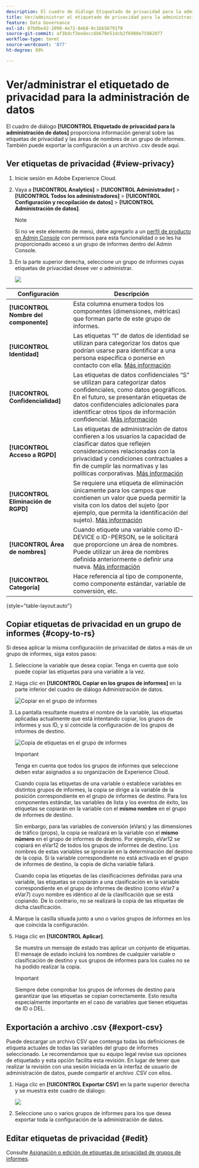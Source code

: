 ```yaml
---
description: El cuadro de diálogo Etiquetado de privacidad para la administración de datos proporciona información general sobre las etiquetas de privacidad y las áreas de nombres de un grupo de informes. También puede exportar la configuración a un archivo .csv desde aquí.
title: Ver/administrar el etiquetado de privacidad para la administración de datos
feature: Data Governance
exl-id: 87b0be42-1098-4e72-8eb8-0c1bb56791f8
source-git-commit: af3bdcf3eedecc6b670e51dcb2f6980e75982077
workflow-type: tm+mt
source-wordcount: '877'
ht-degree: 89%

---
```


# Ver/administrar el etiquetado de privacidad para la administración de datos

El cuadro de diálogo **[!UICONTROL Etiquetado de privacidad para la administración de datos]** proporciona información general sobre las etiquetas de privacidad y las áreas de nombres de un grupo de informes. También puede exportar la configuración a un archivo .csv desde aquí.

## Ver etiquetas de privacidad {#view-privacy}

1. Inicie sesión en Adobe Experience Cloud.
2. Vaya a **[!UICONTROL Analytics]** > **[!UICONTROL Administrador]** > **[!UICONTROL Todos los administradores]** > **[!UICONTROL Configuración y recopilación de datos]** > **[!UICONTROL Administración de datos]**.

   >[!NOTE]
   >
   >Si no ve este elemento de menú, debe agregarlo a un [perfil de producto en Admin Console](https://experienceleague.adobe.com/docs/analytics/admin/admin-console/permissions/product-profile.html?lang=es) con permisos para esta funcionalidad o se les ha proporcionado acceso a un grupo de informes dentro del Admin Console.

3. En la parte superior derecha, seleccione un grupo de informes cuyas etiquetas de privacidad desee ver o administrar.

   ![](assets/privacy_labeling.png)

| Configuración | Descripción |
| --- | --- |
| **[!UICONTROL Nombre del componente]** | Esta columna enumera todos los componentes (dimensiones, métricas) que forman parte de este grupo de informes. |
| **[!UICONTROL Identidad]** | Las etiquetas “I” de datos de identidad se utilizan para categorizar los datos que podrían usarse para identificar a una persona específica o ponerse en contacto con ella. [Más información](https://experienceleague.adobe.com/docs/analytics/admin/data-governance/data-labels/gdpr-labels.html?lang=en#data-privacy-identity-labels) |
| **[!UICONTROL Confidencialidad]** | Las etiquetas de datos confidenciales “S” se utilizan para categorizar datos confidenciales, como datos geográficos. En el futuro, se presentarán etiquetas de datos confidenciales adicionales para identificar otros tipos de información confidencial. [Más información](https://experienceleague.adobe.com/docs/analytics/admin/data-governance/data-labels/gdpr-labels.html?lang=en#sensitive-data-labels) |
| **[!UICONTROL Acceso a RGPD]** | Las etiquetas de administración de datos confieren a los usuarios la capacidad de clasificar datos que reflejen consideraciones relacionadas con la privacidad y condiciones contractuales a fin de cumplir las normativas y las políticas corporativas. [Más información](https://experienceleague.adobe.com/docs/analytics/admin/data-governance/data-labels/gdpr-labels.html?lang=en#data-privacy-access-labels) |
| **[!UICONTROL Eliminación de RGPD]** | Se requiere una etiqueta de eliminación únicamente para los campos que contienen un valor que pueda permitir la visita con los datos del sujeto (por ejemplo, que permita la identificación del sujeto). [Más información](https://experienceleague.adobe.com/docs/analytics/admin/data-governance/data-labels/gdpr-labels.html?lang=en#data-privacy-delete-labels) |
| **[!UICONTROL Área de nombres]** | Cuando etiquete una variable como ID-DEVICE o ID-PERSON, se le solicitará que proporcione un área de nombres. Puede utilizar un área de nombres definida anteriormente o definir una nueva. [Más información](https://experienceleague.adobe.com/docs/analytics/admin/data-governance/data-labels/gdpr-labels.html?lang=en#provide-namespace) |
| **[!UICONTROL Categoría]** | Hace referencia al tipo de componente, como componente estándar, variable de conversión, etc. |

{style="table-layout:auto"}

## Copiar etiquetas de privacidad en un grupo de informes  {#copy-to-rs}

Si desea aplicar la misma configuración de privacidad de datos a más de un grupo de informes, siga estos pasos:

1. Seleccione la variable que desea copiar. Tenga en cuenta que solo puede copiar las etiquetas para una variable a la vez.
1. Haga clic en **[!UICONTROL Copiar en los grupos de informes]** en la parte inferior del cuadro de diálogo Administración de datos.

   ![Copiar en el grupo de informes](assets/copy_to_reportsuite.png)

1. La pantalla resultante muestra el nombre de la variable, las etiquetas aplicadas actualmente que está intentando copiar, los grupos de informes y sus ID, y si coincide la configuración de los grupos de informes de destino.

   ![Copia de etiquetas en el grupo de informes](assets/copy_to_rs.png)

   >[!IMPORTANT]
   >
   >Tenga en cuenta que todos los grupos de informes que seleccione deben estar asignados a su organización de Experience Cloud.

   Cuando copia las etiquetas de una variable o establece variables en distintos grupos de informes, la copia se dirige a la variable de la posición correspondiente en el grupo de informes de destino. Para los componentes estándar, las variables de lista y los eventos de éxito, las etiquetas se copiarán en la variable con el **mismo nombre** en el grupo de informes de destino.

   Sin embargo, para las variables de conversión (eVars) y las dimensiones de tráfico (props), la copia se realizará en la variable con el **mismo número** en el grupo de informes de destino. Por ejemplo, eVar12 se copiará en eVar12 de todos los grupos de informes de destino. Los nombres de estas variables se ignorarán en la determinación del destino de la copia. Si la variable correspondiente no está activada en el grupo de informes de destino, la copia de dicha variable fallará.

   Cuando copia las etiquetas de las clasificaciones definidas para una variable, las etiquetas se copiarán a una clasificación en la variable correspondiente en el grupo de informes de destino (como eVar7 a eVar7) cuyo nombre es idéntico al de la clasificación que se está copiando. De lo contrario, no se realizará la copia de las etiquetas de dicha clasificación.

1. Marque la casilla situada junto a uno o varios grupos de informes en los que coincida la configuración.
1. Haga clic en **[!UICONTROL Aplicar]**.

   Se muestra un mensaje de estado tras aplicar un conjunto de etiquetas. El mensaje de estado incluirá los nombres de cualquier variable o clasificación de destino y sus grupos de informes para los cuales no se ha podido realizar la copia.

   >[!IMPORTANT]
   >
   >Siempre debe comprobar los grupos de informes de destino para garantizar que las etiquetas se copian correctamente. Esto resulta especialmente importante en el caso de variables que tienen etiquetas de ID o DEL.

## Exportación a archivo .csv {#export-csv}

Puede descargar un archivo CSV que contenga todas las definiciones de etiqueta actuales de todas las variables del grupo de informes seleccionado. Le recomendamos que su equipo legal revise sus opciones de etiquetado y esta opción facilita esta revisión. En lugar de tener que realizar la revisión con una sesión iniciada en la interfaz de usuario de administración de datos, puede compartir el archivo .CSV con ellos.

1. Haga clic en **[!UICONTROL Exportar CSV]** en la parte superior derecha y se muestra este cuadro de diálogo:

   ![](assets/export_csv.png)

1. Seleccione uno o varios grupos de informes para los que desea exportar toda la configuración de la administración de datos.

## Editar etiquetas de privacidad {#edit}

Consulte [Asignación o edición de etiquetas de privacidad de grupos de informes](/help/admin/admin/c-data-governance/data-labeling/gdpr-setup-reportsuite.md).
